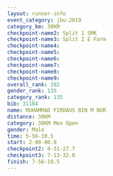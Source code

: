 ```yaml
---
layout: runner-info 
event_category: jbu-2019 
category_km: 30KM 
checkpoint-name2: Split 1 SMK 
checkpoint-name3: Split 2 E Farm 
checkpoint-name4: 
checkpoint-name5: 
checkpoint-name6: 
checkpoint-name7: 
checkpoint-name8: 
checkpoint-name9: 
overall_rank: 282
gender_rank: 135
category_rank: 135
bib: 31184
name: MUHAMMAD FIRDAUS BIN M NOR
distance: 30KM
category: 30KM Men Open
gender: Male
time: 5-56-19.5
start: 2-00-00.0
checkpoint2: 4-31-27.7
checkpoint3: 7-13-32.8
finish: 7-56-19.5
---
```

